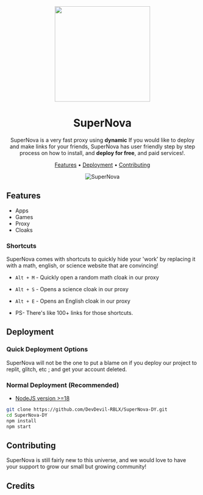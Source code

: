 <div align="center">

<img width="250px" src="https://cdn.discordapp.com/attachments/1121942874871824518/1121943072876536000/image.png">

# SuperNova

SuperNova is a very fast proxy using **dynamic** If you would like to deploy and make links for your friends, SuperNova has user friendly step by step process on how to install, and **deploy for free**, and paid services!.

[Features](#features) •
[Deployment](#deployment) •
[Contributing](#contributing)

![SuperNova](https://cdn.discordapp.com/attachments/1121017255208165453/1124178634144485436/image.png)

</div>

## Features

- Apps
- Games
- Proxy
- Cloaks

### Shortcuts

SuperNova comes with shortcuts to quickly hide your 'work' by replacing it with a math, english, or science website that are convincing!

- `Alt + M` - Quickly open a random math cloak in our proxy
- `Alt + S` - Opens a science cloak in our proxy
- `Alt + E` - Opens an English cloak in our proxy

- PS- There's like 100+ links for those shortcuts.

## Deployment

### Quick Deployment Options

SuperNova will not be the one to put a blame on if you deploy our project to replit, glitch, etc ; and get your account deleted.

### Normal Deployment (Recommended)

- [NodeJS version >=18](https://nodejs.org/)

```bash
git clone https://github.com/DevDevil-RBLX/SuperNova-DY.git
cd SuperNova-DY
npm install
npm start

```

## Contributing

SuperNova is still fairly new to this universe, and we would love to have your support to grow our small but growing community!

## Credits


